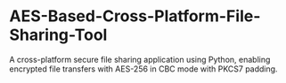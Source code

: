 # AES-Based-Cross-Platform-File-Sharing-Tool
A cross-platform secure file sharing application using Python, enabling encrypted file transfers with AES-256 in CBC mode with PKCS7 padding. 
